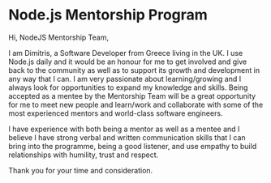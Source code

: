 # Node.js Mentorship Program

Hi, NodeJS Mentorship Team,

I am Dimitris, a Software Developer from Greece living in the UK. I use Node.js daily and it would be an honour for me to get involved and give back to the community as well as to support its growth and development in any way that I can. I am very passionate about learning/growing and I always look for opportunities to expand my knowledge and skills. Being accepted as a mentee by the Mentorship Team will be a great opportunity for me to meet new people and learn/work and collaborate with some of the most experienced mentors and world-class software engineers.

I have experience with both being a mentor as well as a mentee and I believe I have strong verbal and written communication skills that I can bring into the programme, being a good listener, and use empathy to build relationships with humility, trust and respect.

Thank you for your time and consideration.
